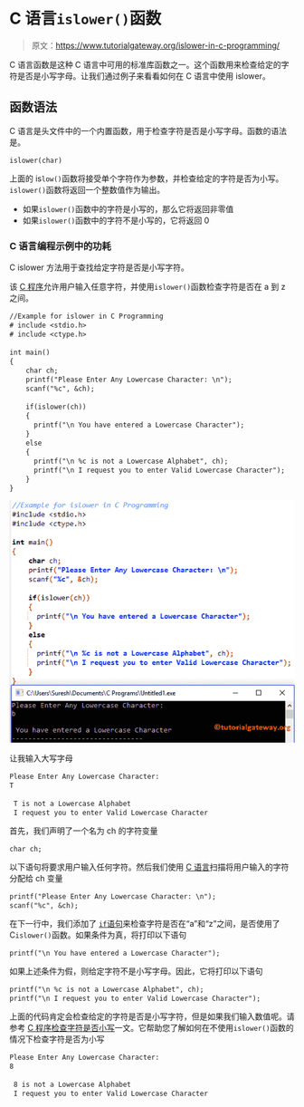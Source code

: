 # C 语言`islower()`函数

> 原文：<https://www.tutorialgateway.org/islower-in-c-programming/>

C 语言函数是这种 C 语言中可用的标准库函数之一。这个函数用来检查给定的字符是否是小写字母。让我们通过例子来看看如何在 C 语言中使用 islower。

## 函数语法

C 语言是头文件中的一个内置函数，用于检查字符是否是小写字母。函数的语法是。

```
islower(char)
```

上面的 is`low()`函数将接受单个字符作为参数，并检查给定的字符是否为小写。`islower()`函数将返回一个整数值作为输出。

*   如果`islower()`函数中的字符是小写的，那么它将返回非零值
*   如果`islower()`函数中的字符不是小写的，它将返回 0

### C 语言编程示例中的功耗

C islower 方法用于查找给定字符是否是小写字符。

该 [C 程序](https://www.tutorialgateway.org/c-programming-examples/)允许用户输入任意字符，并使用`islower()`函数检查字符是否在 a 到 z 之间。

```
//Example for islower in C Programming
# include <stdio.h>
# include <ctype.h>

int main()
{
    char ch;
    printf("Please Enter Any Lowercase Character: \n");
    scanf("%c", &ch);

    if(islower(ch))
    {
      printf("\n You have entered a Lowercase Character");         
    }
    else
    {
      printf("\n %c is not a Lowercase Alphabet", ch);
      printf("\n I request you to enter Valid Lowercase Character");	
    }
}
```

![islower in C Programming 1](img/8ba5d7168a5905dfc47d01ade5d3956e.png)

让我输入大写字母

```
Please Enter Any Lowercase Character: 
T

 T is not a Lowercase Alphabet
 I request you to enter Valid Lowercase Character
```

首先，我们声明了一个名为 ch 的字符变量

```
char ch;
```

以下语句将要求用户输入任何字符。然后我们使用 [C 语言](https://www.tutorialgateway.org/c-programming/)扫描将用户输入的字符分配给 ch 变量

```
printf("Please Enter Any Lowercase Character: \n");
scanf("%c", &ch);
```

在下一行中，我们添加了 [`if`语句](https://www.tutorialgateway.org/if-statement-in-c/)来检查字符是否在“a”和“z”之间，是否使用了 C`islower()`函数。如果条件为真，将打印以下语句

```
printf("\n You have entered a Lowercase Character");
```

如果上述条件为假，则给定字符不是小写字母。因此，它将打印以下语句

```
printf("\n %c is not a Lowercase Alphabet", ch);
printf("\n I request you to enter Valid Lowercase Character");
```

上面的代码肯定会检查给定的字符是否是小写字符，但是如果我们输入数值呢。请参考 [C 程序检查字符是否小写](https://www.tutorialgateway.org/c-program-to-check-whether-character-is-lowercase-or-not/)一文。它帮助您了解如何在不使用`islower()`函数的情况下检查字符是否为小写

```
Please Enter Any Lowercase Character: 
8

 8 is not a Lowercase Alphabet
 I request you to enter Valid Lowercase Character
```